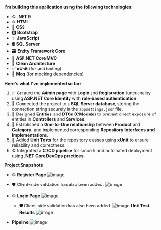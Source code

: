 **I'm building this application using the following technologies:**

- ⚙️ **.NET 9**
- 🌐 **HTML**
- 🎨 **CSS**
- 🅱️ **Bootstrap**
- ✨ **JavaScript**
- 🛢️ **SQL Server**
- 🗃️ **Entity Framework Core**
- 🧩 **ASP.NET Core MVC**
- 🧱 **Clean Architecture**
- ✅ **xUnit** (for unit testing)
- 🧪 **Moq** (for mocking dependencies)

**Here's what I've implemented so far:**

1. ✅ Created the **Admin page** with **Login** and **Registration** functionality using **ASP.NET Core Identity** with **role-based authentication**.
2. 🔗 Connected the project to a **SQL Server database**, storing the connection string securely in the `appsettings.json` file.
3. 🧱 Designed **Entities** and **DTOs (CModels)** to prevent direct exposure of entities in **Controllers** and **Services**.
4. 🔄 Established a **One-to-One relationship** between **Product** and **Category**, and implemented corresponding **Repository Interfaces and Implementations**.
5. 🧪 Added **Unit Tests** for the repository classes using **xUnit** to ensure reliability and correctness.
6. ⚙️ Integrated a **CI/CD pipeline** for smooth and automated deployment using **.NET Core DevOps practices**.

**Project Snapshots**
- ⚙️ **Register Page**
  ![image](https://github.com/user-attachments/assets/15d0dd84-c70b-44f1-abf3-96466e422d15)
-   🛡️ Client-side validation has also been added.
  ![image](https://github.com/user-attachments/assets/474cffdb-5fd2-4360-8ebe-4b413fe7353d)

- ⚙️ **Login Page**
  ![image](https://github.com/user-attachments/assets/7989c4c6-9056-4455-a237-fe3ecf7ad728)
  - 🛡️ Client-side validation has also been added.
  ![image](https://github.com/user-attachments/assets/f5ef820b-4145-449c-9fdb-543015671656)
 **Unit Test Results**
![image](https://github.com/user-attachments/assets/ef0e033f-acb7-4a8b-ba13-ac13d7758f03)
- **Pipeline**
![image](https://github.com/user-attachments/assets/ca85cf72-1211-43fd-916e-854ac36ac79a)





